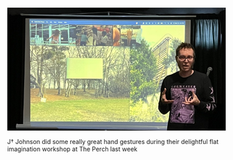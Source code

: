 ![J† Johnson](pics/250522.jpeg)

J† Johnson did some really great hand gestures during their delightful flat imagination workshop at The Perch last week
